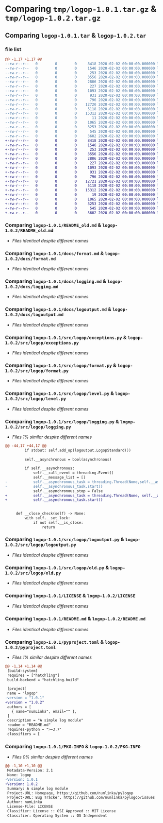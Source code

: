 # Comparing `tmp/logop-1.0.1.tar.gz` & `tmp/logop-1.0.2.tar.gz`

## Comparing `logop-1.0.1.tar` & `logop-1.0.2.tar`

### file list

```diff
@@ -1,17 +1,17 @@
--rw-r--r--   0        0        0     8418 2020-02-02 00:00:00.000000 logop-1.0.1/README_old.md
--rw-r--r--   0        0        0     1546 2020-02-02 00:00:00.000000 logop-1.0.1/docs/format.md
--rw-r--r--   0        0        0      253 2020-02-02 00:00:00.000000 logop-1.0.1/docs/level.md
--rw-r--r--   0        0        0     3556 2020-02-02 00:00:00.000000 logop-1.0.1/docs/logging.md
--rw-r--r--   0        0        0     2806 2020-02-02 00:00:00.000000 logop-1.0.1/docs/logoutput.md
--rw-r--r--   0        0        0      227 2020-02-02 00:00:00.000000 logop-1.0.1/src/logop/__init__.py
--rw-r--r--   0        0        0     1093 2020-02-02 00:00:00.000000 logop-1.0.1/src/logop/exceptions.py
--rw-r--r--   0        0        0      931 2020-02-02 00:00:00.000000 logop-1.0.1/src/logop/format.py
--rw-r--r--   0        0        0      796 2020-02-02 00:00:00.000000 logop-1.0.1/src/logop/level.py
--rw-r--r--   0        0        0    12720 2020-02-02 00:00:00.000000 logop-1.0.1/src/logop/logging.py
--rw-r--r--   0        0        0     5118 2020-02-02 00:00:00.000000 logop-1.0.1/src/logop/logoutput.py
--rw-r--r--   0        0        0    15312 2020-02-02 00:00:00.000000 logop-1.0.1/src/logop/old.py
--rw-r--r--   0        0        0       11 2020-02-02 00:00:00.000000 logop-1.0.1/.gitignore
--rw-r--r--   0        0        0     1065 2020-02-02 00:00:00.000000 logop-1.0.1/LICENSE
--rw-r--r--   0        0        0     3253 2020-02-02 00:00:00.000000 logop-1.0.1/README.md
--rw-r--r--   0        0        0      545 2020-02-02 00:00:00.000000 logop-1.0.1/pyproject.toml
--rw-r--r--   0        0        0     3602 2020-02-02 00:00:00.000000 logop-1.0.1/PKG-INFO
+-rw-r--r--   0        0        0     8418 2020-02-02 00:00:00.000000 logop-1.0.2/README_old.md
+-rw-r--r--   0        0        0     1546 2020-02-02 00:00:00.000000 logop-1.0.2/docs/format.md
+-rw-r--r--   0        0        0      253 2020-02-02 00:00:00.000000 logop-1.0.2/docs/level.md
+-rw-r--r--   0        0        0     3556 2020-02-02 00:00:00.000000 logop-1.0.2/docs/logging.md
+-rw-r--r--   0        0        0     2806 2020-02-02 00:00:00.000000 logop-1.0.2/docs/logoutput.md
+-rw-r--r--   0        0        0      227 2020-02-02 00:00:00.000000 logop-1.0.2/src/logop/__init__.py
+-rw-r--r--   0        0        0     1093 2020-02-02 00:00:00.000000 logop-1.0.2/src/logop/exceptions.py
+-rw-r--r--   0        0        0      931 2020-02-02 00:00:00.000000 logop-1.0.2/src/logop/format.py
+-rw-r--r--   0        0        0      796 2020-02-02 00:00:00.000000 logop-1.0.2/src/logop/level.py
+-rw-r--r--   0        0        0    12721 2020-02-02 00:00:00.000000 logop-1.0.2/src/logop/logging.py
+-rw-r--r--   0        0        0     5118 2020-02-02 00:00:00.000000 logop-1.0.2/src/logop/logoutput.py
+-rw-r--r--   0        0        0    15312 2020-02-02 00:00:00.000000 logop-1.0.2/src/logop/old.py
+-rw-r--r--   0        0        0       19 2020-02-02 00:00:00.000000 logop-1.0.2/.gitignore
+-rw-r--r--   0        0        0     1065 2020-02-02 00:00:00.000000 logop-1.0.2/LICENSE
+-rw-r--r--   0        0        0     3253 2020-02-02 00:00:00.000000 logop-1.0.2/README.md
+-rw-r--r--   0        0        0      545 2020-02-02 00:00:00.000000 logop-1.0.2/pyproject.toml
+-rw-r--r--   0        0        0     3602 2020-02-02 00:00:00.000000 logop-1.0.2/PKG-INFO
```

### Comparing `logop-1.0.1/README_old.md` & `logop-1.0.2/README_old.md`

 * *Files identical despite different names*

### Comparing `logop-1.0.1/docs/format.md` & `logop-1.0.2/docs/format.md`

 * *Files identical despite different names*

### Comparing `logop-1.0.1/docs/logging.md` & `logop-1.0.2/docs/logging.md`

 * *Files identical despite different names*

### Comparing `logop-1.0.1/docs/logoutput.md` & `logop-1.0.2/docs/logoutput.md`

 * *Files identical despite different names*

### Comparing `logop-1.0.1/src/logop/exceptions.py` & `logop-1.0.2/src/logop/exceptions.py`

 * *Files identical despite different names*

### Comparing `logop-1.0.1/src/logop/format.py` & `logop-1.0.2/src/logop/format.py`

 * *Files identical despite different names*

### Comparing `logop-1.0.1/src/logop/level.py` & `logop-1.0.2/src/logop/level.py`

 * *Files identical despite different names*

### Comparing `logop-1.0.1/src/logop/logging.py` & `logop-1.0.2/src/logop/logging.py`

 * *Files 1% similar despite different names*

```diff
@@ -44,17 +44,17 @@
         if stdout: self.add_op(logoutput.LogopStandard())
 
         self.__asynchronous = bool(asynchronous)
 
         if self.__asynchronous:
             self.__call_event = threading.Event()
             self.__message_list = []
-            self.__asynchronous_task = threading.Thread(None,self.__async_mainloop, threadname, (), {}, daemon=False)
-            self.__asynchronous_task.start()
             self.__asynchronous_stop = False
+            self.__asynchronous_task = threading.Thread(None, self.__async_mainloop, threadname, (), {}, daemon=False)
+            self.__asynchronous_task.start()
 
 
     def __close_check(self) -> None:
         with self.__set_lock:
             if not self.__is_close:
                 return
```

### Comparing `logop-1.0.1/src/logop/logoutput.py` & `logop-1.0.2/src/logop/logoutput.py`

 * *Files identical despite different names*

### Comparing `logop-1.0.1/src/logop/old.py` & `logop-1.0.2/src/logop/old.py`

 * *Files identical despite different names*

### Comparing `logop-1.0.1/LICENSE` & `logop-1.0.2/LICENSE`

 * *Files identical despite different names*

### Comparing `logop-1.0.1/README.md` & `logop-1.0.2/README.md`

 * *Files identical despite different names*

### Comparing `logop-1.0.1/pyproject.toml` & `logop-1.0.2/pyproject.toml`

 * *Files 1% similar despite different names*

```diff
@@ -1,14 +1,14 @@
 [build-system]
 requires = ["hatchling"]
 build-backend = "hatchling.build"
 
 [project]
 name = "logop"
-version = "1.0.1"
+version = "1.0.2"
 authors = [
   { name="numLinka", email="" },
 ]
 description = "A simple log module"
 readme = "README.md"
 requires-python = ">=3.7"
 classifiers = [
```

### Comparing `logop-1.0.1/PKG-INFO` & `logop-1.0.2/PKG-INFO`

 * *Files 0% similar despite different names*

```diff
@@ -1,10 +1,10 @@
 Metadata-Version: 2.1
 Name: logop
-Version: 1.0.1
+Version: 1.0.2
 Summary: A simple log module
 Project-URL: Homepage, https://github.com/numlinka/pylogop
 Project-URL: Bug Tracker, https://github.com/numlinka/pylogop/issues
 Author: numLinka
 License-File: LICENSE
 Classifier: License :: OSI Approved :: MIT License
 Classifier: Operating System :: OS Independent
```

